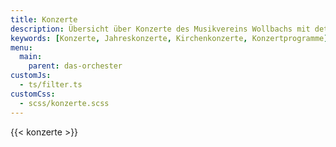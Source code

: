 ```yaml
---
title: Konzerte
description: Übersicht über Konzerte des Musikvereins Wollbachs mit detaillierter Übersicht über Programme und Solisten.
keywords: [Konzerte, Jahreskonzerte, Kirchenkonzerte, Konzertprogramme]
menu:
  main:
    parent: das-orchester
customJs:
  - ts/filter.ts
customCss:
  - scss/konzerte.scss
---
```


{{< konzerte >}}
